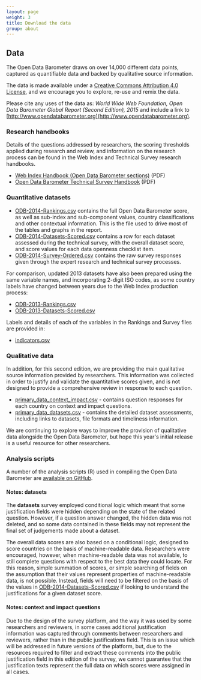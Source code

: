 ```yaml
---
layout: page
weight: 3
title: Download the data
group: about
---
```


## Data 

<i class="glyphicon glyphicon-download pull-right" style="font-size:6em; color:lightgrey;"></i>

The Open Data Barometer draws on over 14,000 different data points, captured as quantifiable data and backed by qualitative source information.

The data is made available under a [Creative Commons Attribution 4.0 License](https://creativecommons.org/licenses/by/4.0/), and we encourage you to explore, re-use and remix the data. 

Please cite any uses of the data as: *World Wide Web Foundation, Open Data Barometer Global Report (Second Edition), 2015* and include a link to [http://www.opendatabarometer.org](http://www.opendatabarometer.org).

### Research handbooks

<i class="glyphicon glyphicon-book pull-right" style="font-size:6em; color:lightgrey;"></i>

Details of the questions addressed by researchers, the scoring thresholds applied during research and review, and information on the research process can be found in the Web Index and Technical Survey research handbooks. 

* [Web Index Handbook (Open Data Barometer sections)](../../assets/survey/WebIndex2014-ODB-Sections-ResearchHandbook.pdf) (PDF)
* [Open Data Barometer Technical Survey Handbook](../../assets/survey/OpenDataBarometer2014-ResearchHandbook.pdf) (PDF)

### Quantitative datasets

<i class="glyphicon glyphicon-stats pull-right" style="font-size:6em; color:lightgrey;"></i>

* [ODB-2014-Rankings.csv](../../assets/data/ODB-2014-Rankings.csv) contains the full Open Data Barometer score, as well as sub-index and sub-component values, country classifications and other contextual information. This is the file used to drive most of the tables and graphs in the report. 
* [ODB-2014-Datasets-Scored.csv](../../assets/data/ODB-2014-Datasets-Scored.csv) contains a row for each dataset assessed during the technical survey, with the overall dataset score, and score values for each data openness checklist item. 
* [ODB-2014-Survey-Ordered.csv](../../assets/data/ODB-2014-Survey-Ordered.csv) contains the raw survey responses given through the expert research and technical survey processes.

For comparison, updated 2013 datasets have also been prepared using the same variable names, and incorporating 2-digit ISO codes, as some country labels have changed between years due to the Web Index production process:

* [ODB-2013-Rankings.csv](../../assets/data/ODB-2013-Rankings.csv) 
* [ODB-2013-Datasets-Scored.csv](../../assets/data/ODB-2013-Datasets-Scored.csv) 

Labels and details of each of the variables in the Rankings and Survey files are provided in:

* [indicators.csv](../../assets/data/indicators.csv)

### Qualitative data

<i class="glyphicon glyphicon-list-alt pull-right" style="font-size:6em; color:lightgrey;"></i>

In addition, for this second edition, we are providing the main qualitative source information provided by researchers. This information was collected in order to justify and validate the quantitative scores given, and is not designed to provide a comprehensive review in response to each question.

* [primary_data_context_impact.csv](../../assets/data/primary_data_context_impact.csv) - contains question responses for each country on context and impact questions. 
* [primary_data_datasets.csv](../../assets/data/primary_data_datasets.csv) - contains the detailed dataset assessments, including links to datasets, file formats and timeliness information. 

We are continuing to explore ways to improve the provision of qualitative data alongside the Open Data Barometer, but hope this year's initial release is a useful resource for other researchers.

### Analysis scripts

A number of the analysis scripts (R) used in compiling the Open Data Barometer are [available on GitHub](https://github.com/TheWebFoundation/odb2014-analysis).

#### Notes: datasets

<i class="glyphicon glyphicon-exclamation-sign pull-right" style="font-size:6em; color:lightgrey;"></i>

The **datasets** survey employed conditional logic which meant that some justification fields were hidden depending on the state of the related question. However, if a question answer changed, the hidden data was not deleted, and so some data contained in these fields may not represent the final set of judgements made about a dataset. 

The overall data scores are also based on a conditional logic, designed to score countries on the basis of machine-readable data. Researchers were encouraged, however, when machine-readable data was not available, to still complete questions with respect to the best data they could locate. For this reason, simple summation of scores, or simple searching of fields on the assumption that their values represent properties of machine-readable data, is not possible. Instead, fields will need to be filtered on the basis of the values in [ODB-2014-Datasets-Scored.csv](../../assets/data/ODB-2014-Datasets-Scored.csv) if looking to understand the justifications for a given dataset score. 

#### Notes: context and impact questions
Due to the design of the survey platform, and the way it was used by some researchers and reviewers, in some cases additional justification information was captured through comments between researchers and reviewers, rather than in the public justifications field. This is an issue which will be addressed in future versions of the platform, but, due to the resources required to filter and extract these comments into the public justification field in this edition of the survey, we cannot guarantee that the justification texts represent the full data on which scores were assigned in all cases. 


 